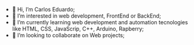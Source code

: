 - 👋 Hi, I’m Carlos Eduardo;
- 👀 I’m interested in web development, FrontEnd or BackEnd;
- 🌱 I’m currently learning web development and automation tecnologies like HTML, CSS, JavaScrip, C++, Arduino, Rapberry;
- 💞️ I’m looking to collaborate on Web projects;

<!---
CaduLopes87/CaduLopes87 is a ✨ special ✨ repository because its `README.md` (this file) appears on your GitHub profile.
You can click the Preview link to take a look at your changes.
--->
